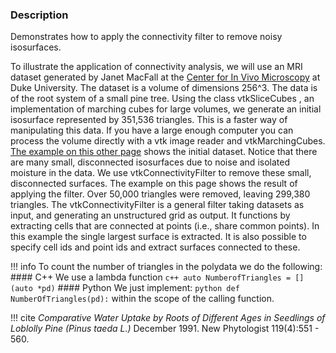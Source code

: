 ### Description
Demonstrates how to apply the connectivity filter to remove noisy isosurfaces.

To illustrate the application of connectivity analysis, we will use an MRI dataset generated by Janet MacFall at the [Center for In Vivo Microscopy](http://www.civm.duhs.duke.edu/) at Duke University. The dataset is a volume of dimensions 256^3. The data is of the root system of a small pine tree. Using the class vtkSliceCubes , an implementation of marching cubes for large volumes, we generate an initial isosurface represented by 351,536 triangles. This is a faster way of manipulating this data. If you have a large enough computer you can process the volume directly with a vtk image reader and vtkMarchingCubes.
[The example on this other page](/Cxx/VisualizationAlgorithms/PineRootConnectivityA) shows the initial dataset. Notice that there are many small, disconnected isosurfaces due to noise and isolated moisture in the data. We use vtkConnectivityFilter to remove these small, disconnected surfaces. The example on this page shows the result of applying the filter. Over 50,000 triangles were removed, leaving 299,380 triangles. The vtkConnectivityFilter is a general filter taking datasets as input, and generating an unstructured grid as output. It functions by extracting cells that are connected at points (i.e., share common points). In this example the single largest surface is extracted. It is also possible to specify cell ids and point ids and extract surfaces connected to these.

!!! info
    To count the number of triangles in the polydata we do the following:
    #### C++
    We use a lambda function
    ``` c++
    auto NumberofTriangles = [](auto *pd)
    ```
    #### Python
    We just implement:
    ``` python
    def NumberOfTriangles(pd):
    ```
    within the scope of the calling function.

!!! cite
    *Comparative Water Uptake by Roots of Different Ages in Seedlings of Loblolly Pine (Pinus taeda L.)* December 1991. New Phytologist 119(4):551 - 560.